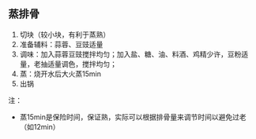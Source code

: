 ## 蒸排骨
1. 切块（较小块，有利于蒸熟）
2. 准备辅料：蒜蓉、豆豉适量
3. 调味：加入蒜蓉豆豉搅拌均匀；加入盐、糖、油、料酒、鸡精少许，豆粉适量，老抽适量调色，搅拌均匀；
4. 蒸：烧开水后大火蒸15min
5. 出锅

注：
- 蒸15min是保险时间，保证熟，实际可以根据排骨量来调节时间以避免过老（如12min）